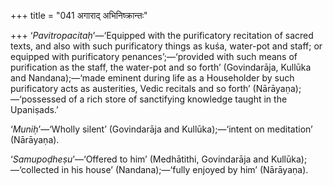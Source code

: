 +++
title = "041 अगाराद् अभिनिष्क्रान्तः"

+++
‘*Pavitropacitaḥ*’—‘Equipped with the purificatory recitation of sacred
texts, and also with such purificatory things as kuśa, water-pot and
staff; or equipped with purificatory penances’;—‘provided with such
means of purification as the staff, the water-pot and so forth’
(Govindarāja, Kullūka and Nandana);—‘made eminent during life as a
Householder by such purificatory acts as austerities, Vedic recitals and
so forth’ (Nārāyaṇa);—‘possessed of a rich store of sanctifying
knowledge taught in the Upaniṣads.’

‘*Muniḥ*’—‘Wholly silent’ (Govindarāja and Kullūka);—‘intent on
meditation’ (Nārāyaṇa).

‘*Samupoḍheṣu*’—‘Offered to him’ (Medhātithi, Govindarāja and
Kullūka);—‘collected in his house’ (Nandana);—‘fully enjoyed by him’
(Nārāyaṇa).


